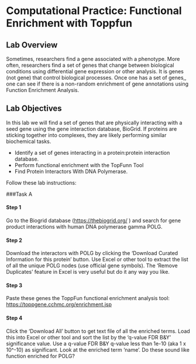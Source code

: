 # Computational Practice: Functional Enrichment with Toppfun

## Lab Overview 
Sometimes, researchers find a gene associated with a phenotype.  More often, researchers find a set of genes that change between biological conditions using differential gene expression or other analysis.  It is genes (not gene) that control biological processes.  Once one has a set of genes,, one can see if there is a non-random enrichment of gene annotations using Function Enrichment Analysis.

## Lab Objectives
In this lab we will find a set of genes that are physically interacting with a seed gene using the gene interaction database, BioGrid.  If proteins are sticking together into complexes, they are likely performing similar biochemical tasks.

* Identify a set of genes interacting in a protein:protein interaction database.
* Perform functional enrichment with the TopFunn Tool
* Find Protein Interactors With DNA Polymerase.

Follow these lab instructions:

###Task A

#### Step 1
Go to the Biogrid database (https://thebiogrid.org/ ) and search for gene product interactions with human DNA polymerase gamma POLG.

#### Step 2
Download the interactors with POLG by clicking the ‘Download Curated Information for this protein’ button.
Use Excel or other tool to extract the  list of all the unique POLG nodes (use official gene symbols).  The ‘Remove Duplicates’ feature in Excel is very useful but do it any way you like.
#### Step 3
Paste these genes the ToppFun functional enrichment analysis tool: https://toppgene.cchmc.org/enrichment.jsp

#### Step 4
Click the ‘Download All’ button to get text file of all the enriched terms.  Load this into Excel or other tool and sort the list by the ‘q-value FDR B&Y’ significance value.  Use a q-value FDR B&Y q-value less than 1e-10 (aka 1 x 10^-10) as significant. Look at the enriched term ‘name’.  Do these sound like function enriched for POLG?

